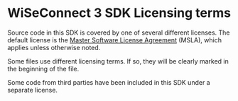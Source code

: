 # WiSeConnect 3 SDK Licensing terms

Source code in this SDK is covered by one of several different licenses.
The default license is the [Master Software License Agreement](https://www.silabs.com/about-us/legal/master-software-license-agreement) (MSLA),
which applies unless otherwise noted.

Some files use different licensing terms. If so, they will be clearly
marked in the beginning of the file.

Some code from third parties have been included in this SDK under a separate
license.
